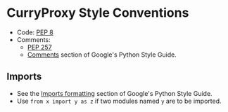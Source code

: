 CurryProxy Style Conventions
============================
- Code: [PEP 8](http://www.python.org/dev/peps/pep-0008/)
- Comments:
  - [PEP 257](http://www.python.org/dev/peps/pep-0257/)
  - [Comments](http://google-styleguide.googlecode.com/svn/trunk/pyguide.html?showone=Comments#Comments) section of Google's Python Style Guide.

Imports
-------
- See the [Imports formatting](http://google-styleguide.googlecode.com/svn/trunk/pyguide.html?showone=Imports_formatting#Imports_formatting) section of Google's Python Style Guide.
- Use `from x import y as z` if two modules named `y` are to be imported.
